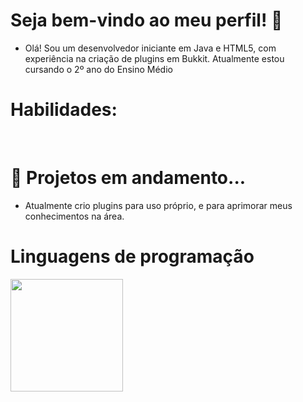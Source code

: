 # **Seja bem-vindo ao meu perfil! 👋**

- Olá! Sou um desenvolvedor iniciante em Java e HTML5, com experiência na criação de plugins em Bukkit. Atualmente estou cursando o 2º ano do Ensino Médio
# **Habilidades:**
<img src="https://camo.githubusercontent.com/c8e48bde5f790d37bb96c54c8205ece78c590638bc9acda0548c036fb6f420d5/68747470733a2f2f696d672e736869656c64732e696f2f62616467652f2d4a6176612d7265643f7374796c653d666c61742d737175617265266c6f676f3d4a617661266c6f676f436f6c6f723d7768697465" alt=""> <img src="https://camo.githubusercontent.com/91adcbd88c528c5f95fee8e32fc232df7954a8f4a2da2fc6a60d730a5e77d3f7/68747470733a2f2f696d672e736869656c64732e696f2f62616467652f2d42756b6b69742d3966636630303f7374796c653d666c61742d737175617265266c6f676f3d4a617661266c6f676f436f6c6f723d7768697465" alt=""> 
# **🚀 Projetos em andamento...**

- Atualmente crio plugins para uso próprio, e para aprimorar meus conhecimentos na área. 

# **Linguagens de programação**
<div>
<a href="https://github.com/MrJoel">
<img loading="lazy" height="180em" src="https://github-readme-stats.vercel.app/api/top-langs/?username=MrJoel&layout=compact&langs_count=7&theme=dracula"/>
</div>
